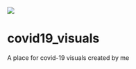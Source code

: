 ![](https://github.com/danhan52/covid19_visuals/workflows/Update%20data/badge.svg)

# covid19_visuals
A place for covid-19 visuals created by me 
